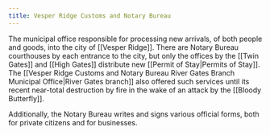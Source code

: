 ```yaml
---
title: Vesper Ridge Customs and Notary Bureau
---
```


The municipal office responsible for processing new arrivals, of both people and goods, into the city of [[Vesper Ridge]]. There are Notary Bureau courthouses by each entrance to the city, but only the offices by the [[Twin Gates]] and [[High Gates]] distribute new [[Permit of Stay|Permits of Stay]]. The [[Vesper Ridge Customs and Notary Bureau River Gates Branch Municipal Office|River Gates branch]] also offered such services until its recent near-total destruction by fire in the wake of an attack by the [[Bloody Butterfly]].

Additionally, the Notary Bureau writes and signs various official forms, both for private citizens and for businesses.